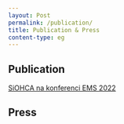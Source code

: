 ```yaml
---
layout: Post
permalink: /publication/
title: Publication & Press
content-type: eg
---
```

## Publication 
[SiOHCA na konferenci EMS 2022](https://www.um.si/objava/siohca-na-konferenci-ems-2022/)


## Press
